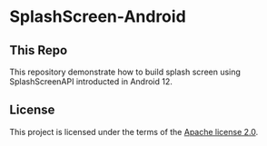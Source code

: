 # SplashScreen-Android

## This Repo

This repository demonstrate how to build splash screen using SplashScreenAPI introducted in Android 12. 


## License

This project is licensed under the terms of the [Apache license 2.0](./LICENSE).
